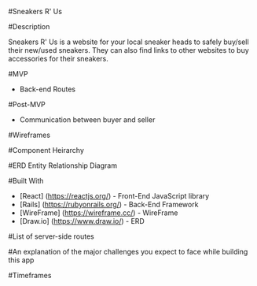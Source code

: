 #Sneakers R' Us

#Description

Sneakers R' Us is a website for your local sneaker heads to safely buy/sell their new/used sneakers. They can also find links to other websites to buy accessories for their sneakers. 

#MVP
* Back-end Routes

#Post-MVP
* Communication between buyer and seller

#Wireframes

#Component Heirarchy

#ERD Entity Relationship Diagram

#Built With
* [React] (https://reactjs.org/) - Front-End JavaScript library
* [Rails] (https://rubyonrails.org/) - Back-End Framework
* [WireFrame] (https://wireframe.cc/) - WireFrame
* [Draw.io] (https://www.draw.io/) - ERD 

#List of server-side routes

#An explanation of the major challenges you expect to face while building this app

#Timeframes